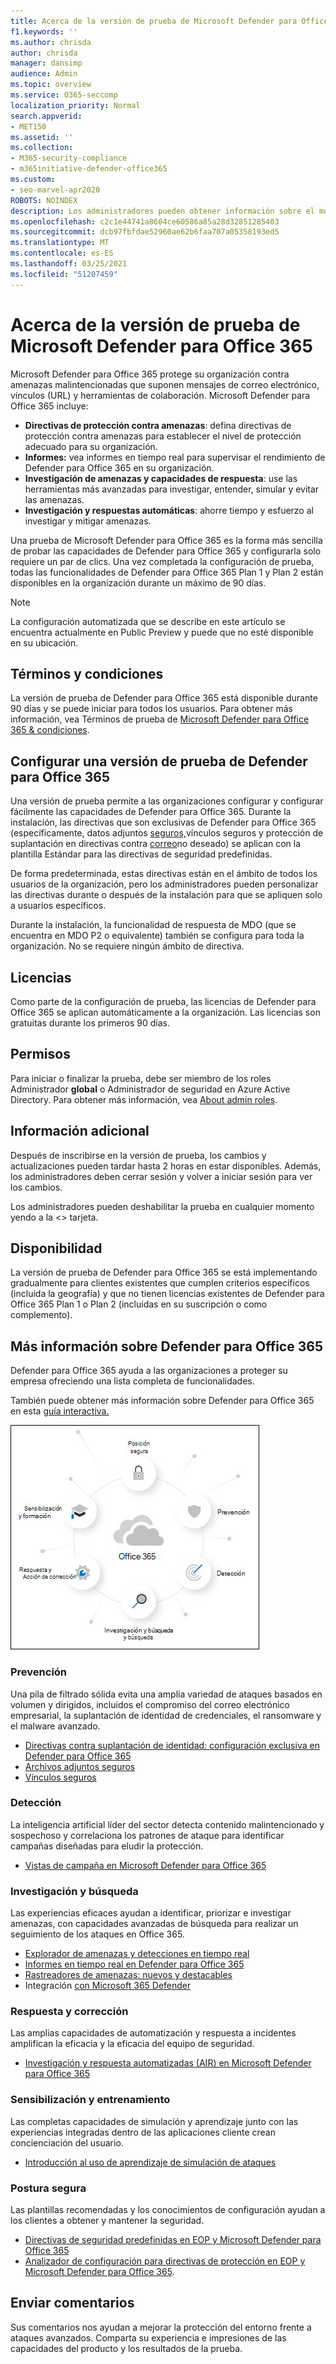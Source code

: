 ```yaml
---
title: Acerca de la versión de prueba de Microsoft Defender para Office 365
f1.keywords: ''
ms.author: chrisda
author: chrisda
manager: dansimp
audience: Admin
ms.topic: overview
ms.service: O365-seccomp
localization_priority: Normal
search.appverid:
- MET150
ms.assetid: ''
ms.collection:
- M365-security-compliance
- m365initiative-defender-office365
ms.custom:
- seo-marvel-apr2020
ROBOTS: NOINDEX
description: Los administradores pueden obtener información sobre el modo de prueba de Microsoft Defender para Office 365
ms.openlocfilehash: c2c1e44741a8604ce60586a85a28d32851285403
ms.sourcegitcommit: dcb97fbfdae52960ae62b6faa707a05358193ed5
ms.translationtype: MT
ms.contentlocale: es-ES
ms.lasthandoff: 03/25/2021
ms.locfileid: "51207459"
---
```

# <a name="about-the-microsoft-defender-for-office-365-trial"></a>Acerca de la versión de prueba de Microsoft Defender para Office 365

Microsoft Defender para Office 365 protege su organización contra amenazas malintencionadas que suponen mensajes de correo electrónico, vínculos (URL) y herramientas de colaboración. Microsoft Defender para Office 365 incluye:

- **Directivas de protección contra amenazas**: defina directivas de protección contra amenazas para establecer el nivel de protección adecuado para su organización.
- **Informes:** vea informes en tiempo real para supervisar el rendimiento de Defender para Office 365 en su organización.
- **Investigación de amenazas y capacidades de respuesta**: use las herramientas más avanzadas para investigar, entender, simular y evitar las amenazas.
- **Investigación y respuestas automáticas**: ahorre tiempo y esfuerzo al investigar y mitigar amenazas.

Una prueba de Microsoft Defender para Office 365 es la forma más sencilla de probar las capacidades de Defender para Office 365 y configurarla solo requiere un par de clics. Una vez completada la configuración de prueba, todas las funcionalidades de Defender para Office 365 Plan 1 y Plan 2 están disponibles en la organización durante un máximo de 90 días.

> [!NOTE]
> La configuración automatizada que se describe en este artículo se encuentra actualmente en Public Preview y puede que no esté disponible en su ubicación.

## <a name="terms-and-conditions"></a>Términos y condiciones

La versión de prueba de Defender para Office 365 está disponible durante 90 días y se puede iniciar para todos los usuarios. Para obtener más información, vea Términos de prueba de [Microsoft Defender para Office 365 & condiciones](defender-for-office-365-trial-terms-and-conditions.md).

## <a name="set-up-a-defender-for-office-365-trial"></a>Configurar una versión de prueba de Defender para Office 365

Una versión de prueba permite a las organizaciones configurar y configurar fácilmente las capacidades de Defender para Office 365. Durante la instalación, las directivas que son exclusivas de [](safe-attachments.md)Defender para Office 365 (específicamente, datos adjuntos [seguros,](safe-links.md)vínculos seguros y protección de suplantación en directivas contra [correo](set-up-anti-phishing-policies.md#impersonation-settings-in-anti-phishing-policies-in-microsoft-defender-for-office-365)no deseado) se aplican con la plantilla Estándar para las directivas de seguridad predefinidas. [](preset-security-policies.md)

De forma predeterminada, estas directivas están en el ámbito de todos los usuarios de la organización, pero los administradores pueden personalizar las directivas durante o después de la instalación para que se apliquen solo a usuarios específicos.

Durante la instalación, la funcionalidad de respuesta de MDO (que se encuentra en MDO P2 o equivalente) también se configura para toda la organización. No se requiere ningún ámbito de directiva.

## <a name="licensing"></a>Licencias

Como parte de la configuración de prueba, las licencias de Defender para Office 365 se aplican automáticamente a la organización. Las licencias son gratuitas durante los primeros 90 días.

## <a name="permissions"></a>Permisos

Para iniciar o finalizar la prueba, debe ser miembro  de los roles Administrador **global** o Administrador de seguridad en Azure Active Directory. Para obtener más información, vea [About admin roles](../../admin/add-users/about-admin-roles.md).

## <a name="additional-information"></a>Información adicional

Después de inscribirse en la versión de prueba, los cambios y actualizaciones pueden tardar hasta 2 horas en estar disponibles. Además, los administradores deben cerrar sesión y volver a iniciar sesión para ver los cambios.

Los administradores pueden deshabilitar la prueba en cualquier momento yendo a la <> tarjeta.

## <a name="availability"></a>Disponibilidad

La versión de prueba de Defender para Office 365 se está implementando gradualmente para clientes existentes que cumplen criterios específicos (incluida la geografía) y que no tienen licencias existentes de Defender para Office 365 Plan 1 o Plan 2 (incluidas en su suscripción o como complemento).

## <a name="learn-more-about-defender-for-office-365"></a>Más información sobre Defender para Office 365

Defender para Office 365 ayuda a las organizaciones a proteger su empresa ofreciendo una lista completa de funcionalidades.

También puede obtener más información sobre Defender para Office 365 en esta [guía interactiva.](https://techcommunity.microsoft.com/t5/video-hub/protect-your-organization-with-microsoft-365-defender/m-p/1671189)

![Diagrama conceptual de Microsoft Defender para Office 365](../../media/microsoft-defender-for-office-365.png)

### <a name="prevention"></a>Prevención

Una pila de filtrado sólida evita una amplia variedad de ataques basados en volumen y dirigidos, incluidos el compromiso del correo electrónico empresarial, la suplantación de identidad de credenciales, el ransomware y el malware avanzado.

- [Directivas contra suplantación de identidad: configuración exclusiva en Defender para Office 365](set-up-anti-phishing-policies.md#exclusive-settings-in-anti-phishing-policies-in-microsoft-defender-for-office-365)
- [Archivos adjuntos seguros](safe-attachments.md)
- [Vínculos seguros](safe-links.md)

### <a name="detection"></a>Detección

La inteligencia artificial líder del sector detecta contenido malintencionado y sospechoso y correlaciona los patrones de ataque para identificar campañas diseñadas para eludir la protección.

- [Vistas de campaña en Microsoft Defender para Office 365](campaigns.md)

### <a name="investigation-and-hunting"></a>Investigación y búsqueda

Las experiencias eficaces ayudan a identificar, priorizar e investigar amenazas, con capacidades avanzadas de búsqueda para realizar un seguimiento de los ataques en Office 365.

- [Explorador de amenazas y detecciones en tiempo real](threat-explorer.md)
- [Informes en tiempo real en Defender para Office 365](view-reports-for-mdo.md)
- [Rastreadores de amenazas: nuevos y destacables](threat-trackers.md)
- Integración [con Microsoft 365 Defender](https://docs.microsoft.com/microsoft-365/security/defender/microsoft-threat-protection)

### <a name="response-and-remediation"></a>Respuesta y corrección

Las amplias capacidades de automatización y respuesta a incidentes amplifican la eficacia y la eficacia del equipo de seguridad.

- [Investigación y respuesta automatizadas (AIR) en Microsoft Defender para Office 365](office-365-air.md)

### <a name="awareness-and-training"></a>Sensibilización y entrenamiento

Las completas capacidades de simulación y aprendizaje junto con las experiencias integradas dentro de las aplicaciones cliente crean concienciación del usuario.

- [Introducción al uso de aprendizaje de simulación de ataques](attack-simulation-training-get-started.md)

### <a name="secure-posture"></a>Postura segura

Las plantillas recomendadas y los conocimientos de configuración ayudan a los clientes a obtener y mantener la seguridad.

- [Directivas de seguridad predefinidas en EOP y Microsoft Defender para Office 365](preset-security-policies.md)
- [Analizador de configuración para directivas de protección en EOP y Microsoft Defender para Office 365](configuration-analyzer-for-security-policies.md).

## <a name="give-feedback"></a>Enviar comentarios

Sus comentarios nos ayudan a mejorar la protección del entorno frente a ataques avanzados. Comparta su experiencia e impresiones de las capacidades del producto y los resultados de la prueba.
